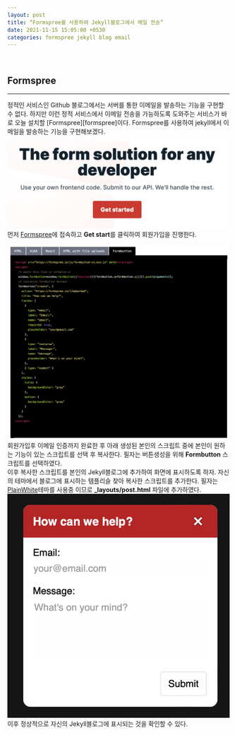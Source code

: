 ```yaml
---
layout: post
title: “Formspree를 사용하여 Jekyll블로그에서 메일 전송”
date: 2021-11-15 15:05:00 +0530
categories: formspree jekyll blog email
---
```


<br>

## Formspree
<hr>
정적인 서비스인 Github 블로그에서는 서버를 통한 이메일을 발송하는 기능을 구현할 수 없다. 하지만 이런 정적 서비스에서 이메일 전송을 가능하도록 도와주는 서비스가 바로 오늘 설치할 [Formspree][formspree]이다.
Formspree를 사용하여 jekyll에서 이메일을 발송하는 기능을 구현해보겠다.
<br>

![Signup](/../image/2021/11/15/signup.png)
먼저 [Formspree][formspree]에 접속하고 **Get start**를 클릭하여 회원가입을 진행한다.
<br>

![Formbutton](/../image/2021/11/15/Formbutton.png)
회원가입후 이메일 인증까지 완료한 후 아래 생성된 본인의 스크립트 중에 본인이 원하는 기능이 있는 스크립트를 선택 후 복사한다. 필자는 버튼생성을 위해 **Formbutton** 스크립트를 선택하였다.
<br>
이후 복사한 스크립트를 본인의 Jekyll블로그에 추가하여 화면에 표시하도록 하자. 자신의 테마에서 블로그에 표시하는 템플리슬 찾아 복사한 스크립트를 추가한다. 필자는 [PlainWhite][plainwhite]테마를 사용중 이므로 **_layouts/post.html** 파일에 추가하였다.
<br>
![complete](/../image/2021/11/15/complete.png)
이후 정상적으로 자신의 Jekyll블로그에 표시되는 것을 확인할 수 있다.


[plainwhite]: https://github.com/samarsault/plainwhite-jekyll
[formspree]: https://formspree.io
